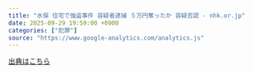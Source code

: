 ```yaml
---
title: "水俣 住宅で強盗事件 容疑者逮捕 ５万円奪ったか 容疑否認 - nhk.or.jp"
date: 2025-09-29 19:59:00 +0900
categories: ["犯罪"]
source: "https://www.google-analytics.com/analytics.js"
---
```


[出典はこちら](https://www.google-analytics.com/analytics.js)
